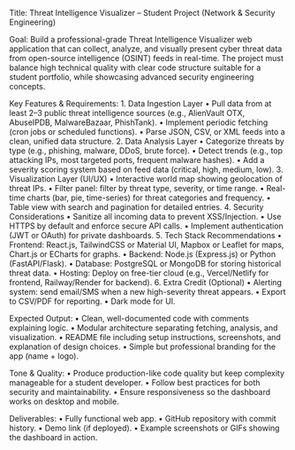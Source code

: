 Title: Threat Intelligence Visualizer – Student Project (Network & Security Engineering)

Goal: Build a professional-grade Threat Intelligence Visualizer web application that can collect, analyze, and visually present cyber threat data from open-source intelligence (OSINT) feeds in real-time. The project must balance high technical quality with clear code structure suitable for a student portfolio, while showcasing advanced security engineering concepts.

Key Features & Requirements:
	1.	Data Ingestion Layer
	•	Pull data from at least 2–3 public threat intelligence sources (e.g., AlienVault OTX, AbuseIPDB, MalwareBazaar, PhishTank).
	•	Implement periodic fetching (cron jobs or scheduled functions).
	•	Parse JSON, CSV, or XML feeds into a clean, unified data structure.
	2.	Data Analysis Layer
	•	Categorize threats by type (e.g., phishing, malware, DDoS, brute force).
	•	Detect trends (e.g., top attacking IPs, most targeted ports, frequent malware hashes).
	•	Add a severity scoring system based on feed data (critical, high, medium, low).
	3.	Visualization Layer (UI/UX)
	•	Interactive world map showing geolocation of threat IPs.
	•	Filter panel: filter by threat type, severity, or time range.
	•	Real-time charts (bar, pie, time-series) for threat categories and frequency.
	•	Table view with search and pagination for detailed entries.
	4.	Security Considerations
	•	Sanitize all incoming data to prevent XSS/Injection.
	•	Use HTTPS by default and enforce secure API calls.
	•	Implement authentication (JWT or OAuth) for private dashboards.
	5.	Tech Stack Recommendations
	•	Frontend: React.js, TailwindCSS or Material UI, Mapbox or Leaflet for maps, Chart.js or ECharts for graphs.
	•	Backend: Node.js (Express.js) or Python (FastAPI/Flask).
	•	Database: PostgreSQL or MongoDB for storing historical threat data.
	•	Hosting: Deploy on free-tier cloud (e.g., Vercel/Netlify for frontend, Railway/Render for backend).
	6.	Extra Credit (Optional)
	•	Alerting system: send email/SMS when a new high-severity threat appears.
	•	Export to CSV/PDF for reporting.
	•	Dark mode for UI.

Expected Output:
	•	Clean, well-documented code with comments explaining logic.
	•	Modular architecture separating fetching, analysis, and visualization.
	•	README file including setup instructions, screenshots, and explanation of design choices.
	•	Simple but professional branding for the app (name + logo).

Tone & Quality:
	•	Produce production-like code quality but keep complexity manageable for a student developer.
	•	Follow best practices for both security and maintainability.
	•	Ensure responsiveness so the dashboard works on desktop and mobile.

Deliverables:
	•	Fully functional web app.
	•	GitHub repository with commit history.
	•	Demo link (if deployed).
	•	Example screenshots or GIFs showing the dashboard in action.
